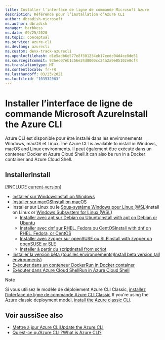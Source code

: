 ```yaml
---
title: Installer l’interface de ligne de commande Microsoft Azure
description: Référence pour l’installation d’Azure CLI
author: dbradish-microsoft
ms.author: dbradish
manager: barbkess
ms.date: 09/25/2020
ms.topic: conceptual
ms.service: azure-cli
ms.devlang: azurecli
ms.custom: devx-track-azurecli
ms.openlocfilehash: d1e5adb6e577e8f301234eb17eedc04d4ce8de51
ms.sourcegitcommit: 936ec07eb1c56e24d8000cc24a2a0e05102e0cf4
ms.translationtype: HT
ms.contentlocale: fr-FR
ms.lasthandoff: 03/23/2021
ms.locfileid: "103532063"
---
```

# <a name="install-the-azure-cli"></a><span data-ttu-id="25e9f-103">Installer l’interface de ligne de commande Microsoft Azure</span><span class="sxs-lookup"><span data-stu-id="25e9f-103">Install the Azure CLI</span></span>

<span data-ttu-id="25e9f-104">Azure CLI est disponible pour être installé dans les environnements Windows, macOS et Linux.</span><span class="sxs-lookup"><span data-stu-id="25e9f-104">The Azure CLI is available to install in Windows, macOS and Linux environments.</span></span>  <span data-ttu-id="25e9f-105">Il peut également être exécuté dans un conteneur Docker et Azure Cloud Shell.</span><span class="sxs-lookup"><span data-stu-id="25e9f-105">It can also be run in a Docker container and Azure Cloud Shell.</span></span>

## <a name="install"></a><span data-ttu-id="25e9f-106">Installer</span><span class="sxs-lookup"><span data-stu-id="25e9f-106">Install</span></span>

[!INCLUDE [current-version](includes/current-version.md)]

* [<span data-ttu-id="25e9f-107">Installer sur Windows</span><span class="sxs-lookup"><span data-stu-id="25e9f-107">Install on Windows</span></span>](install-azure-cli-windows.md)
* [<span data-ttu-id="25e9f-108">Installer sur macOS</span><span class="sxs-lookup"><span data-stu-id="25e9f-108">Install on macOS</span></span>](install-azure-cli-macos.md)
* <span data-ttu-id="25e9f-109">Installer sur Linux ou le [Sous-système Windows pour Linux (WSL)](/windows/wsl/about)</span><span class="sxs-lookup"><span data-stu-id="25e9f-109">Install on Linux or [Windows Subsystem for Linux (WSL)](/windows/wsl/about)</span></span>
  * [<span data-ttu-id="25e9f-110">Installer avec apt sur Debian ou Ubuntu</span><span class="sxs-lookup"><span data-stu-id="25e9f-110">Install with apt on Debian or Ubuntu</span></span>](install-azure-cli-apt.md)
  * [<span data-ttu-id="25e9f-111">Installer avec dnf sur RHEL, Fedora ou CentOS</span><span class="sxs-lookup"><span data-stu-id="25e9f-111">Install with dnf on RHEL, Fedora, or CentOS</span></span>](install-azure-cli-yum.md)
  * [<span data-ttu-id="25e9f-112">Installer avec zypper sur openSUSE ou SLE</span><span class="sxs-lookup"><span data-stu-id="25e9f-112">Install with zypper on openSUSE or SLE</span></span>](install-azure-cli-zypper.md)
  * [<span data-ttu-id="25e9f-113">Installer à partir du script</span><span class="sxs-lookup"><span data-stu-id="25e9f-113">Install from script</span></span>](install-azure-cli-linux.md)
* [<span data-ttu-id="25e9f-114">Installer la version bêta (tous les environnements)</span><span class="sxs-lookup"><span data-stu-id="25e9f-114">Install beta version (all environments)</span></span>](install-azure-cli-beta.md)
* [<span data-ttu-id="25e9f-115">Exécuter dans un conteneur Docker</span><span class="sxs-lookup"><span data-stu-id="25e9f-115">Run in Docker container</span></span>](run-azure-cli-docker.md)
* [<span data-ttu-id="25e9f-116">Exécuter dans Azure Cloud Shell</span><span class="sxs-lookup"><span data-stu-id="25e9f-116">Run in Azure Cloud Shell</span></span>](/azure/cloud-shell/quickstart)


> [!NOTE]
> <span data-ttu-id="25e9f-117">Si vous utilisez le modèle de déploiement Azure CLI Classic, [installez l’interface de ligne de commande Azure CLI Classic](install-classic-cli.md).</span><span class="sxs-lookup"><span data-stu-id="25e9f-117">If you're using the Azure classic deployment model, [install the Azure classic CLI](install-classic-cli.md).</span></span>

## <a name="see-also"></a><span data-ttu-id="25e9f-118">Voir aussi</span><span class="sxs-lookup"><span data-stu-id="25e9f-118">See also</span></span>

* [<span data-ttu-id="25e9f-119">Mettre à jour Azure CLI</span><span class="sxs-lookup"><span data-stu-id="25e9f-119">Update the Azure CLI</span></span>](update-azure-cli.md)
* [<span data-ttu-id="25e9f-120">Qu’est-ce qu’Azure CLI ?</span><span class="sxs-lookup"><span data-stu-id="25e9f-120">What is Azure CLI?</span></span>](what-is-azure-cli.md)
